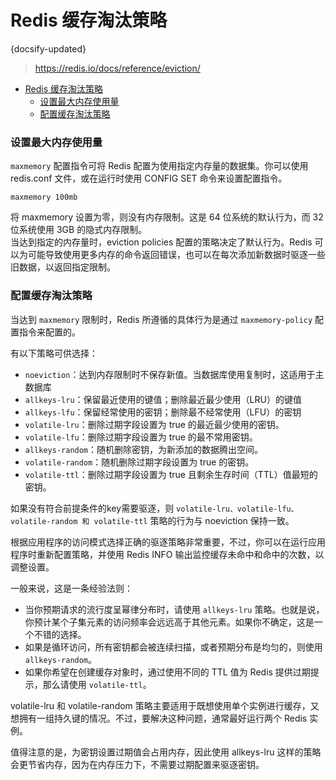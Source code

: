 #  Redis 缓存淘汰策略
{docsify-updated}

> https://redis.io/docs/reference/eviction/

- [Redis 缓存淘汰策略](#redis-缓存淘汰策略)
  - [设置最大内存使用量](#设置最大内存使用量)
  - [配置缓存淘汰策略](#配置缓存淘汰策略)

### 设置最大内存使用量
`maxmemory` 配置指令可将 Redis 配置为使用指定内存量的数据集。你可以使用 redis.conf 文件，或在运行时使用 CONFIG SET 命令来设置配置指令。
```
maxmemory 100mb
```
将 maxmemory 设置为零，则没有内存限制。这是 64 位系统的默认行为，而 32 位系统使用 3GB 的隐式内存限制。  
当达到指定的内存量时，eviction policies 配置的策略决定了默认行为。Redis 可以为可能导致使用更多内存的命令返回错误，也可以在每次添加新数据时驱逐一些旧数据，以返回指定限制。

### 配置缓存淘汰策略
当达到 `maxmemory` 限制时，Redis 所遵循的具体行为是通过 `maxmemory-policy` 配置指令来配置的。

有以下策略可供选择：
+ `noeviction`：达到内存限制时不保存新值。当数据库使用复制时，这适用于主数据库
+ `allkeys-lru`：保留最近使用的键值；删除最近最少使用（LRU）的键值
+ `allkeys-lfu`：保留经常使用的密钥；删除最不经常使用（LFU）的密钥
+ `volatile-lru`：删除过期字段设置为 true 的最近最少使用的密钥。
+ `volatile-lfu`：删除过期字段设置为 true 的最不常用密钥。
+ `allkeys-random`：随机删除密钥，为新添加的数据腾出空间。
+ `volatile-random`：随机删除过期字段设置为 true 的密钥。
+ `volatile-ttl`：删除过期字段设置为 true 且剩余生存时间（TTL）值最短的密钥。

如果没有符合前提条件的key需要驱逐，则 `volatile-lru、volatile-lfu、volatile-random 和 volatile-ttl` 策略的行为与 noeviction 保持一致。

根据应用程序的访问模式选择正确的驱逐策略非常重要，不过，你可以在运行应用程序时重新配置策略，并使用 Redis INFO 输出监控缓存未命中和命中的次数，以调整设置。

一般来说，这是一条经验法则：
+ 当你预期请求的流行度呈幂律分布时，请使用 `allkeys-lru` 策略。也就是说，你预计某个子集元素的访问频率会远远高于其他元素。如果你不确定，这是一个不错的选择。
+ 如果是循环访问，所有密钥都会被连续扫描，或者预期分布是均匀的，则使用 `allkeys-random`。
+ 如果你希望在创建缓存对象时，通过使用不同的 TTL 值为 Redis 提供过期提示，那么请使用 `volatile-ttl`。

volatile-lru 和 volatile-random 策略主要适用于既想使用单个实例进行缓存，又想拥有一组持久键的情况。不过，要解决这种问题，通常最好运行两个 Redis 实例。

值得注意的是，为密钥设置过期值会占用内存，因此使用 allkeys-lru 这样的策略会更节省内存，因为在内存压力下，不需要过期配置来驱逐密钥。